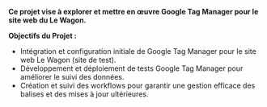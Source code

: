 **Ce projet vise à explorer et mettre en œuvre Google Tag Manager pour le site web du Le Wagon.**

**Objectifs du Projet :**

- Intégration et configuration initiale de Google Tag Manager pour le site web Le Wagon (site de test).
- Développement et déploiement de tests Google Tag Manager pour améliorer le suivi des données.
- Création et suivi des workflows pour garantir une gestion efficace des balises et des mises à jour ultérieures.
